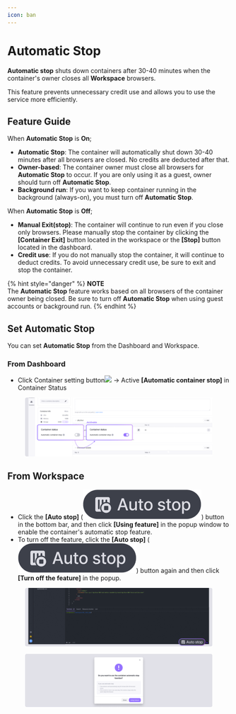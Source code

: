 ```yaml
---
icon: ban
---
```


# Automatic Stop

**Automatic stop** shuts down containers after 30-40 minutes when the container's owner closes all **Workspace** browsers.

This feature prevents unnecessary credit use and allows you to use the service more efficiently.

## Feature Guide <a href="#feature-guide" id="feature-guide"></a>

When **Automatic Stop** is **On**;

* **Automatic Stop**: The container will automatically shut down 30-40 minutes after all browsers are closed. No credits are deducted after that.
* **Owner-based**: The container owner must close all browsers for **Automatic Stop** to occur. If you are only using it as a guest, owner should turn off **Automatic Stop**.
* **Background run**: If you want to keep container running in the background (always-on), you must turn off **Automatic Stop**.

When **Automatic Stop** is **Off**;

* **Manual Exit(stop)**: The container will continue to run even if you close only browsers. Please manually stop the container by clicking the **\[Container Exit]** button located in the workspace or the **\[Stop]** button located in the dashboard.
* **Credit use**: If you do not manually stop the container, it will continue to deduct credits. To avoid unnecessary credit use, be sure to exit and stop the container.

{% hint style="danger" %}
**NOTE**\
The **Automatic Stop** feature works based on all browsers of the container owner being closed. Be sure to turn off **Automatic Stop** when using guest accounts or background run.
{% endhint %}

## Set Automatic Stop <a href="#set-automatic-stop" id="set-automatic-stop"></a>

You can set **Automatic Stop** from the Dashboard and Workspace.

### From Dashboard <a href="#from-dashboard" id="from-dashboard"></a>

* Click Container setting button![](https://help.goorm.io/~gitbook/image?url=https%3A%2F%2F2181851870-files.gitbook.io%2F%7E%2Ffiles%2Fv0%2Fb%2Fgitbook-x-prod.appspot.com%2Fo%2Fspaces%252F-Lq-Q9LciN1X9EABxGkt%252Fuploads%252FAnr0KhV0ED5q8oUqo0zY%252Fimage.png%3Falt%3Dmedia%26token%3D8268a1f0-d890-4277-ac95-5dd60224a352\&width=300\&dpr=4\&quality=100\&sign=1527ba46\&sv=2) → Active **\[Automatic container stop]** in Container Status

<figure><img src="../../../.gitbook/assets/automaticstop_01 (1).png" alt=""><figcaption></figcaption></figure>

## From Workspace <a href="#from-ide" id="from-ide"></a>

* Click the **\[Auto stop]** (<img src="../../../.gitbook/assets/autostop_button.png" alt="" data-size="line">) button in the bottom bar, and then click **\[Using feature]** in the popup window to enable the container's automatic stop feature.
* To turn off the feature, click the **\[Auto stop]** (<img src="../../../.gitbook/assets/autostop_button.png" alt="" data-size="line">) button again and then click **\[Turn off the feature]** in the popup.

<figure><img src="../../../.gitbook/assets/automaticstop_02.png" alt=""><figcaption></figcaption></figure>

<figure><img src="../../../.gitbook/assets/automaticstop_03.png" alt=""><figcaption></figcaption></figure>

